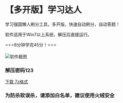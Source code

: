 ﻿# 【多开版】学习达人

学习强国懒人刷分工具，多开版，快速自动刷分，自动答题！

软件适用于Win7以上系统，解压后直接运行。

⭐⭐⭐8分钟学完45分！⭐⭐⭐

![软件截图](https://s1.ax1x.com/2022/10/19/xsXW0e.jpg)

### 解压密码123

[下载 7z格式](https://avin999.github.io/xx/%E5%AD%A6%E4%B9%A0%E8%BE%BE%E4%BA%BA.7z)

### 为防杀软误杀，请添加白名单，建议使用火绒安全